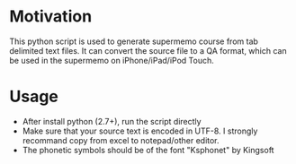 # Motivation
This python script is used to generate supermemo course from tab delimited text files.
It can convert the source file to a QA format, which can be used in the supermemo on iPhone/iPad/iPod Touch.  

# Usage
- After install python (2.7+), run the script directly
- Make sure that your source text is encoded in UTF-8. I strongly recommand copy from excel to notepad/other editor.
- The phonetic symbols should be of the font "Ksphonet" by Kingsoft
